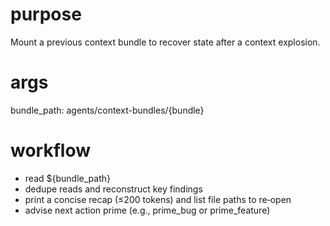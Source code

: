 # purpose
Mount a previous context bundle to recover state after a context explosion.

# args
bundle_path: agents/context-bundles/{bundle}

# workflow
- read ${bundle_path}
- dedupe reads and reconstruct key findings
- print a concise recap (≤200 tokens) and list file paths to re‑open
- advise next action prime (e.g., prime_bug or prime_feature)

